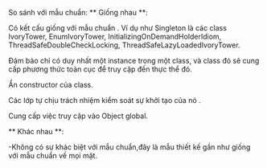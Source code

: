 So sánh với mẫu chuẩn:
** Giống nhau **:

Có kết cấu giống với mẫu chuẩn . Ví dụ như Singleton là các class IvoryTower, EnumIvoryTower, InitializingOnDemandHolderIdiom, ThreadSafeDoubleCheckLocking, ThreadSafeLazyLoadedIvoryTower.

Đảm bảo chỉ có duy nhất một instance trong một class, và class đó sẽ cung cấp phương thức toàn cục để truy cập đến thực thể đó.

Ẩn constructor của class.

Các lớp tự chịu trách nhiệm kiểm soát sự khởi tạo của nó .

Cung cấp việc truy cập vào Object global.

** Khác nhau **:

-Không có sự khác biệt với mẫu chuẩn,đây là mẫu thiết kế gần như giống với mẫu chuẩn về mọi mặt.
